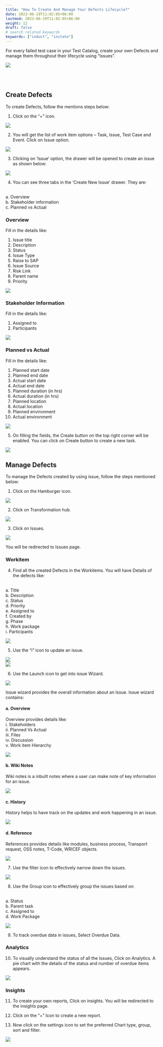 ```yaml
---
title: "How To Create And Manage Your Defects Lifecycle?"
date: 2023-06-19T11:02:05+06:00
lastmod: 2023-06-19T11:02:05+06:00
weight: 12
draft: false
# search related keywords
keywords: ["induct", "instate"]
---
```



For every failed test case in your Test Catalog, create your own Defects and manage them throughout their lifecycle using “Issues”.

![](https://storage.googleapis.com/ktern-public-files/product-documentation/Digital%20Labs/1_Test_cockpit.png)

<br>
<br>

## Create Defects

To create Defects, follow the mentions steps below:

1.	Click on the “+” icon.

![](https://storage.googleapis.com/ktern-public-files/product-documentation/Digital%20Labs/2_Click_on_Plus_icon.png)

2.	You will get the list of work item options – Task, Issue, Test Case and Event. Click on Issue option. 

![](https://storage.googleapis.com/ktern-public-files/product-documentation/Digital%20Labs/3_click_on_issue.png)

3.	Clicking on ‘Issue’ option, the drawer will be opened to create an issue as shown below:

![](https://storage.googleapis.com/ktern-public-files/product-documentation/Digital%20Labs/4_Create_new_issue.png)

4.	You can see three tabs in the ‘Create New Issue’ drawer. They are:
<br>
a.	Overview<br>
b.	Stakeholder information<br>
c.	Planned vs Actual<br>

### Overview

Fill in the details like:

1.	Issue title
2.	Description
3.	Status
4.	Issue Type
5.	Raise to SAP
6.	Issue Source
7.	Risk Link
8.	Parent name
9.	Priority


![](https://storage.googleapis.com/ktern-public-files/product-documentation/Digital%20Labs/5_overview.png)


### Stakeholder Information

Fill in the details like:

1.	Assigned to
2.	Participants

![](https://storage.googleapis.com/ktern-public-files/product-documentation/Digital%20Labs/6_stakeholder_info.png)

### Planned vs Actual

Fill in the details like:

1.	Planned start date
2.	Planned end date
3.	Actual start date
4.	Actual end date
5.	Planned duration (in hrs)
6.	Actual duration (in hrs)
7.	Planned location
8.	Actual location
9.	Planned environment
10.	Actual environment

![](https://storage.googleapis.com/ktern-public-files/product-documentation/Digital%20Labs/7_PlannedVsActual.png)

5.  On filling the fields, the Create button on the top right corner will be enabled. You can click on Create button to create a new task.

![](https://storage.googleapis.com/ktern-public-files/product-documentation/Digital%20Labs/8_create_issue.png)



## Manage Defects

To manage the Defects created by using issue, follow the steps mentioned below:

1.	Click on the Hamburger icon.

![](https://storage.googleapis.com/ktern-public-files/product-documentation/Digital%20Labs/9_click_on_hamburger_icon.png)

2.	Click on Transformation hub.

![](https://storage.googleapis.com/ktern-public-files/product-documentation/Digital%20Labs/10_click_on_transformationHub.png)

3.	Click on Issues.

![](https://storage.googleapis.com/ktern-public-files/product-documentation/Digital%20Labs/11_click_on_issues.png)

You will be redirected to Issues page.



### Workitem 

4.	Find all the created Defects in the Workitems. You will have Details of the defects like:
<br>
a.	Title <br>
b.	Description<br>
c.	Status <br>
d.	Priority<br>
e.	Assigned to<br>
f.	Created by<br>
g.	Phase<br>
h.	Work package<br>
i.	Participants<br>

![](https://storage.googleapis.com/ktern-public-files/product-documentation/Digital%20Labs/12_work_items.png)

5.	Use the “i” icon to update an issue.

![](https://storage.googleapis.com/ktern-public-files/product-documentation/Digital%20Labs/13_i_icon.png)
<br>
![](https://storage.googleapis.com/ktern-public-files/product-documentation/Digital%20Labs/14_Update.png)

6.	Use the Launch icon to get into issue Wizard.

![](https://storage.googleapis.com/ktern-public-files/product-documentation/Digital%20Labs/15_Launch_Icon.png)

Issue wizard provides the overall information about an Issue. Issue wizard contains: 


#### a.	Overview

Overview provides details like:
<br>
i.	Stakeholders<br>
ii.	Planned Vs Actual <br>
iii. Files<br>
iv.	Discussion<br>
v.	Work item Hierarchy<br>

![](https://storage.googleapis.com/ktern-public-files/product-documentation/Digital%20Labs/16_overView.png)

#### b.	Wiki Notes

Wiki notes is a inbuilt notes where a user can make note of key information for an issue.

![](https://storage.googleapis.com/ktern-public-files/product-documentation/Digital%20Labs/17_wikinotes.png)


#### c.	History

History helps to have track on the updates and work happening in an issue.

![](https://storage.googleapis.com/ktern-public-files/product-documentation/Digital%20Labs/18_History.png)

#### d.	Reference

References provides details like modules, business process, Transport request, OSS notes, T-Code, WRICEF objects.

![](https://storage.googleapis.com/ktern-public-files/product-documentation/Digital%20Labs/19_references.png)

7.	Use the filter icon to effectively narrow down the issues.

![](https://storage.googleapis.com/ktern-public-files/product-documentation/Digital%20Labs/20_filter.png)

8.	Use the Group icon to effectively group the issues based on:
<br>
a.	Status <br>
b.	Parent task<br>
c.	Assigned to <br>
d.	Work Package<br>

![](https://storage.googleapis.com/ktern-public-files/product-documentation/Digital%20Labs/21_groupby.png)

9.	To track overdue data in issues, Select Overdue Data.



### Analytics

10.	To visually understand the status of all the Issues, Click on Analytics. A pie chart with the details of the status and number of overdue items appears.

![](https://storage.googleapis.com/ktern-public-files/product-documentation/Digital%20Labs/22_Analytics.png)


### Insights

11.	To create your own reports, Click on insights. You will be redirected to the insights page.

12.	Click on the “+” Icon to create a new report.

13.	Now click on the settings icon to set the preferred Chart type, group, sort and filter.

![](https://storage.googleapis.com/ktern-public-files/product-documentation/Digital%20Labs/23_Insights.png)
